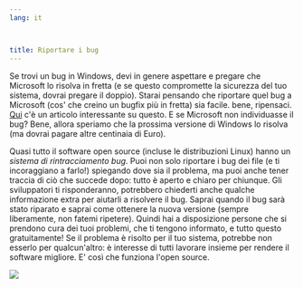 ```yaml
---
lang: it



title: Riportare i bug
---
```


Se trovi un bug in Windows, devi in genere aspettare e pregare 
che Microsoft lo risolva in fretta (e se questo compromette la 
sicurezza del tuo sistema, dovrai pregare il doppio). Starai pensando 
che riportare quel bug a Microsoft (cos' che creino un bugfix più in 
fretta) sia facile. bene, ripensaci. <a 
href="http://www.oreillynet.com/mac/blog/2002/06/mission_impossible_submitting.html">Qui</a> 
c'è un articolo interessante su questo. E se Microsoft non individuasse 
il bug? Bene, allora speriamo che la prossima versione di Windows lo 
risolva (ma dovrai pagare altre centinaia di Euro).

Quasi tutto il software open source (incluse le distribuzioni Linux) 
hanno un <i>sistema di rintracciamento bug</i>. Puoi non solo riportare i 
bug dei file (e ti incoraggiano a farlo!) spiegando dove sia il problema, 
ma puoi anche tener traccia di ciò che succede dopo: tutto è aperto e chiaro 
per chiunque. Gli sviluppatori ti risponderanno, potrebbero chiederti anche 
qualche informazione extra per aiutarli a risolvere il bug. Saprai quando il 
bug sarà stato riparato e saprai come ottenere la nuova versione (sempre 
liberamente, non fatemi ripetere). Quindi hai a disposizione persone che 
si prendono cura dei tuoi problemi, che ti tengono informato, e tutto questo 
gratuitamente! Se il problema è risolto per il tuo sistema, potrebbe non esserlo 
per qualcun'altro: è interesse di tutti lavorare insieme per rendere il software 
migliore. E' così che funziona l'open source.

<img src="Images/report_bugs_thumb.png" />





